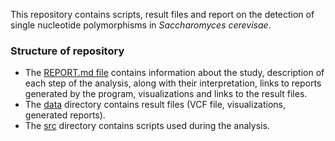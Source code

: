 
This repository contains scripts, result files and report on the detection of single nucleotide polymorphisms in _Saccharomyces cerevisae_.

### Structure of repository
* The [REPORT.md file](REPORT.md) contains information about the study, description of each step of the analysis, along with their interpretation, links to reports generated by the program, visualizations and links to the result files.
* The [data](data/) directory contains result files (VCF file, visualizations, generated reports).
* The [src](https://github.com/anita-brzoza/university_projects/tree/main/NGS_data_analysis/src) directory contains scripts used during the analysis.